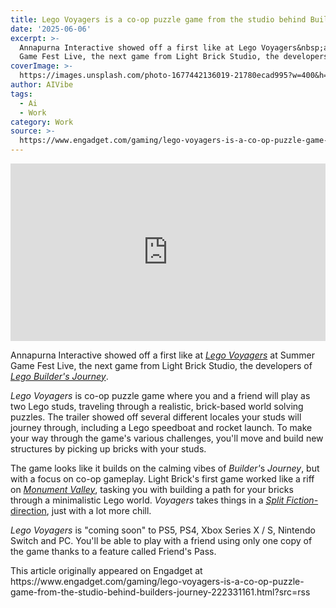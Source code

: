 ```yaml
---
title: Lego Voyagers is a co-op puzzle game from the studio behind Builder's Journey
date: '2025-06-06'
excerpt: >-
  Annapurna Interactive showed off a first like at Lego Voyagers&nbsp;at Summer
  Game Fest Live, the next game from Light Brick Studio, the developers of...
coverImage: >-
  https://images.unsplash.com/photo-1677442136019-21780ecad995?w=400&h=200&fit=crop&auto=format
author: AIVibe
tags:
  - Ai
  - Work
category: Work
source: >-
  https://www.engadget.com/gaming/lego-voyagers-is-a-co-op-puzzle-game-from-the-studio-behind-builders-journey-222331161.html?src=rss
---
```

<div id="3fb6c4fe86374f95a1336dbe3d0c3f79"><div style="left:0;width:100%;height:0;position:relative;padding-bottom:56.25%;"><iframe src="https://www.youtube.com/embed/bYggKzKdg08?rel=0" style="top:0;left:0;width:100%;height:100%;position:absolute;border:0;" allowfullscreen scrolling="no" data-embed-domain="www.youtube.com"></iframe></div></div>
<p>Annapurna Interactive showed off a first like at <a data-i13n="elm:context_link;elmt:doNotAffiliate;cpos:1;pos:1" class="no-affiliate-link" href="https://www.youtube.com/redirect?event=video_description&amp;redir_token=QUFFLUhqa0FCOHd2Z0NQVXFhTHIza1VwTTBDVGNPX3FvQXxBQ3Jtc0ttLS1VdTRybXJDaS05MkI3dnc1Q09rQXRHTHh4YW8tbG9IRjRkdlduZ2JCUVNrdmN3Q3ZEbFZZTW9peHdZOW1kUE85d0liVnBzUlBqWW4wZklYdVJpZEctSHF4OGhETGVINVhBVU95dXhFUkZJc2NRSQ&amp;q=https%3A%2F%2Fbit.ly%2FLEGOVoyagers&amp;v=bYggKzKdg08"><em>Lego Voyagers</em></a><em>&nbsp;</em>at Summer Game Fest Live, the next game from Light Brick Studio, the developers of <a data-i13n="elm:context_link;elmt:doNotAffiliate;cpos:2;pos:1" class="no-affiliate-link" href="https://www.engadget.com/lego-builders-journey-pc-nintendo-switch-release-date-154656236.html"><em>Lego Builder's Journey</em></a>.</p>
<p><em>Lego Voyagers</em> is co-op puzzle game where you and a friend will play as two Lego studs, traveling through a realistic, brick-based world solving puzzles. The trailer showed off several different locales your studs will journey through, including a Lego speedboat and rocket launch. To make your way through the game's various challenges, you'll move and build new structures by picking up bricks with your studs.</p>
<span id="end-legacy-contents"></span><p>The game looks like it builds on the calming vibes of <em>Builder'</em>s <em>Journey</em>, but with a focus on co-op gameplay. Light Brick's first game worked like a riff on <a data-i13n="elm:context_link;elmt:doNotAffiliate;cpos:3;pos:1" class="no-affiliate-link" href="https://www.engadget.com/gaming/nintendo/the-monument-valley-games-are-finally-coming-to-the-switch-171801177.html"><em>Monument Valley</em></a>, tasking you with building a path for your bricks through a minimalistic Lego world. <em>Voyagers</em> takes things in a <a data-i13n="elm:context_link;elmt:doNotAffiliate;cpos:4;pos:1" class="no-affiliate-link" href="https://www.engadget.com/gaming/it-takes-two-studio-returns-with-dueling-sci-fi-and-fantasy-worlds-in-split-fiction-014152431.html"><em>Split Fiction-</em>direction</a>, just with a lot more chill.</p>
<p><em>Lego Voyagers</em> is "coming soon" to PS5, PS4, Xbox Series X / S, Nintendo Switch and PC. You'll be able to play with a friend using only one copy of the game thanks to a feature called Friend's Pass.</p>This article originally appeared on Engadget at https://www.engadget.com/gaming/lego-voyagers-is-a-co-op-puzzle-game-from-the-studio-behind-builders-journey-222331161.html?src=rss
